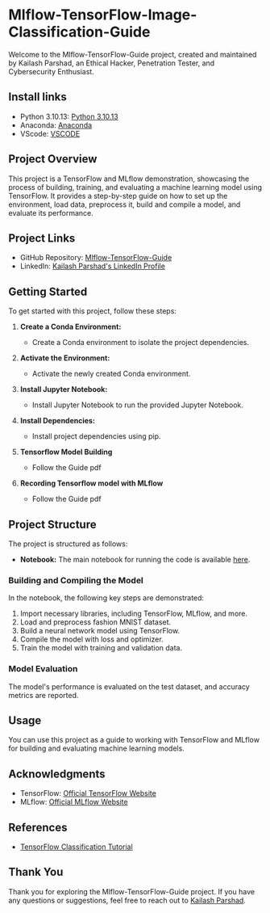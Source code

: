 # Mlflow-TensorFlow-Image-Classification-Guide

Welcome to the Mlflow-TensorFlow-Guide project, created and maintained by Kailash Parshad, an Ethical Hacker, Penetration Tester, and Cybersecurity Enthusiast.
## Install links
- Python 3.10.13: [Python 3.10.13](https://www.python.org/downloads/release/python-31013/)
- Anaconda: [Anaconda](https://www.anaconda.com/download/)
- VScode: [VSCODE](https://code.visualstudio.com/download)

## Project Overview
This project is a TensorFlow and MLflow demonstration, showcasing the process of building, training, and evaluating a machine learning model using TensorFlow. It provides a step-by-step guide on how to set up the environment, load data, preprocess it, build and compile a model, and evaluate its performance.

## Project Links
- GitHub Repository: [Mlflow-TensorFlow-Guide](https://github.com/at0m-b0mb/Mlflow-TensorFlow-Image-Classification-Guide)
- LinkedIn: [Kailash Parshad's LinkedIn Profile](https://www.linkedin.com/in/kailash-parshad/)

## Getting Started
To get started with this project, follow these steps:

1. **Create a Conda Environment:**
   - Create a Conda environment to isolate the project dependencies.

2. **Activate the Environment:**
   - Activate the newly created Conda environment.

3. **Install Jupyter Notebook:**
   - Install Jupyter Notebook to run the provided Jupyter Notebook.

4. **Install Dependencies:**
   - Install project dependencies using pip.
5. **Tensorflow Model Building**
   - Follow the Guide pdf
6. **Recording Tensorflow model with MLflow**
   - Follow the Guide pdf
## Project Structure
The project is structured as follows:

- **Notebook:** The main notebook for running the code is available [here](https://github.com/at0m-b0mb/Mlflow-Tensorflow-Demo/blob/main/MLFlow%20Tensorflow%20Model%20Kailash.ipynb).

### Building and Compiling the Model
In the notebook, the following key steps are demonstrated:

1. Import necessary libraries, including TensorFlow, MLflow, and more.
2. Load and preprocess fashion MNIST dataset.
3. Build a neural network model using TensorFlow.
4. Compile the model with loss and optimizer.
5. Train the model with training and validation data.

### Model Evaluation
The model's performance is evaluated on the test dataset, and accuracy metrics are reported.

## Usage
You can use this project as a guide to working with TensorFlow and MLflow for building and evaluating machine learning models.

## Acknowledgments
- TensorFlow: [Official TensorFlow Website](https://www.tensorflow.org/)
- MLflow: [Official MLflow Website](https://mlflow.org/)

## References
- [TensorFlow Classification Tutorial](https://www.tensorflow.org/tutorials/keras/classification)

## Thank You
Thank you for exploring the Mlflow-TensorFlow-Guide project. If you have any questions or suggestions, feel free to reach out to [Kailash Parshad](https://www.linkedin.com/in/kailash-parshad/).
